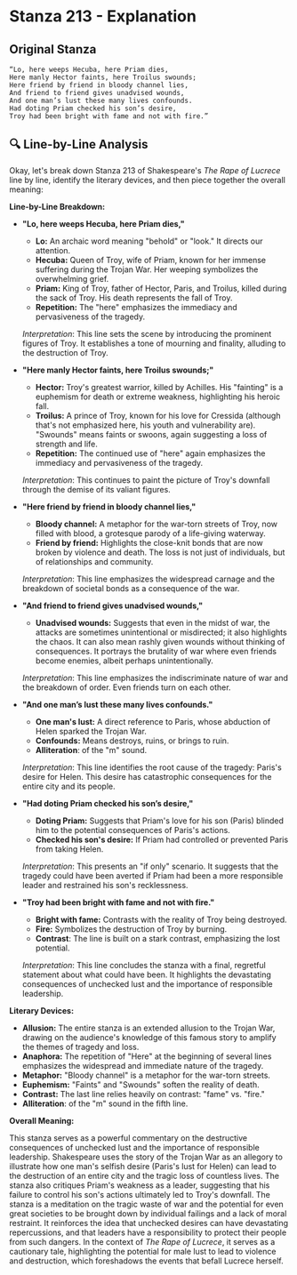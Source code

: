# Stanza 213 - Explanation

## Original Stanza
```
“Lo, here weeps Hecuba, here Priam dies,
Here manly Hector faints, here Troilus swounds;
Here friend by friend in bloody channel lies,
And friend to friend gives unadvised wounds,
And one man’s lust these many lives confounds.
Had doting Priam checked his son’s desire,
Troy had been bright with fame and not with fire.”
```

## 🔍 Line-by-Line Analysis
Okay, let's break down Stanza 213 of Shakespeare's *The Rape of Lucrece* line by line, identify the literary devices, and then piece together the overall meaning:

**Line-by-Line Breakdown:**

*   **"Lo, here weeps Hecuba, here Priam dies,"**

    *   **Lo:** An archaic word meaning "behold" or "look." It directs our attention.
    *   **Hecuba:** Queen of Troy, wife of Priam, known for her immense suffering during the Trojan War.  Her weeping symbolizes the overwhelming grief.
    *   **Priam:** King of Troy, father of Hector, Paris, and Troilus, killed during the sack of Troy. His death represents the fall of Troy.
    *   **Repetition:** The "here" emphasizes the immediacy and pervasiveness of the tragedy.

    *Interpretation*: This line sets the scene by introducing the prominent figures of Troy. It establishes a tone of mourning and finality, alluding to the destruction of Troy.

*   **"Here manly Hector faints, here Troilus swounds;"**

    *   **Hector:**  Troy's greatest warrior, killed by Achilles. His "fainting" is a euphemism for death or extreme weakness, highlighting his heroic fall.
    *   **Troilus:**  A prince of Troy, known for his love for Cressida (although that's not emphasized here, his youth and vulnerability are).  "Swounds" means faints or swoons, again suggesting a loss of strength and life.
    *   **Repetition:** The continued use of "here" again emphasizes the immediacy and pervasiveness of the tragedy.

    *Interpretation*: This continues to paint the picture of Troy's downfall through the demise of its valiant figures.

*   **"Here friend by friend in bloody channel lies,"**

    *   **Bloody channel:** A metaphor for the war-torn streets of Troy, now filled with blood, a grotesque parody of a life-giving waterway.
    *   **Friend by friend:** Highlights the close-knit bonds that are now broken by violence and death. The loss is not just of individuals, but of relationships and community.

    *Interpretation*: This line emphasizes the widespread carnage and the breakdown of societal bonds as a consequence of the war.

*   **"And friend to friend gives unadvised wounds,"**

    *   **Unadvised wounds:** Suggests that even in the midst of war, the attacks are sometimes unintentional or misdirected; it also highlights the chaos. It can also mean rashly given wounds without thinking of consequences. It portrays the brutality of war where even friends become enemies, albeit perhaps unintentionally.

    *Interpretation*: This line emphasizes the indiscriminate nature of war and the breakdown of order. Even friends turn on each other.

*   **"And one man’s lust these many lives confounds."**

    *   **One man's lust:**  A direct reference to Paris, whose abduction of Helen sparked the Trojan War.
    *   **Confounds:**  Means destroys, ruins, or brings to ruin.
    *   **Alliteration**: of the "m" sound.

    *Interpretation*: This line identifies the root cause of the tragedy: Paris's desire for Helen. This desire has catastrophic consequences for the entire city and its people.

*   **"Had doting Priam checked his son’s desire,"**

    *   **Doting Priam:**  Suggests that Priam's love for his son (Paris) blinded him to the potential consequences of Paris's actions.
    *   **Checked his son's desire:**  If Priam had controlled or prevented Paris from taking Helen.

    *Interpretation*: This presents an "if only" scenario. It suggests that the tragedy could have been averted if Priam had been a more responsible leader and restrained his son's recklessness.

*   **"Troy had been bright with fame and not with fire."**

    *   **Bright with fame:**  Contrasts with the reality of Troy being destroyed.
    *   **Fire:** Symbolizes the destruction of Troy by burning.
    *   **Contrast**: The line is built on a stark contrast, emphasizing the lost potential.

    *Interpretation*:  This line concludes the stanza with a final, regretful statement about what could have been. It highlights the devastating consequences of unchecked lust and the importance of responsible leadership.

**Literary Devices:**

*   **Allusion:** The entire stanza is an extended allusion to the Trojan War, drawing on the audience's knowledge of this famous story to amplify the themes of tragedy and loss.
*   **Anaphora:** The repetition of "Here" at the beginning of several lines emphasizes the widespread and immediate nature of the tragedy.
*   **Metaphor:** "Bloody channel" is a metaphor for the war-torn streets.
*   **Euphemism:** "Faints" and "Swounds" soften the reality of death.
*   **Contrast:** The last line relies heavily on contrast: "fame" vs. "fire."
*   **Alliteration**: of the "m" sound in the fifth line.

**Overall Meaning:**

This stanza serves as a powerful commentary on the destructive consequences of unchecked lust and the importance of responsible leadership.  Shakespeare uses the story of the Trojan War as an allegory to illustrate how one man's selfish desire (Paris's lust for Helen) can lead to the destruction of an entire city and the tragic loss of countless lives.  The stanza also critiques Priam's weakness as a leader, suggesting that his failure to control his son's actions ultimately led to Troy's downfall. The stanza is a meditation on the tragic waste of war and the potential for even great societies to be brought down by individual failings and a lack of moral restraint.  It reinforces the idea that unchecked desires can have devastating repercussions, and that leaders have a responsibility to protect their people from such dangers. In the context of *The Rape of Lucrece*, it serves as a cautionary tale, highlighting the potential for male lust to lead to violence and destruction, which foreshadows the events that befall Lucrece herself.
